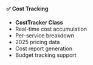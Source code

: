 #### ✅ Cost Tracking
- **CostTracker Class**
- Real-time cost accumulation
- Per-service breakdown
- 2025 pricing data
- Cost report generation
- Budget tracking support

